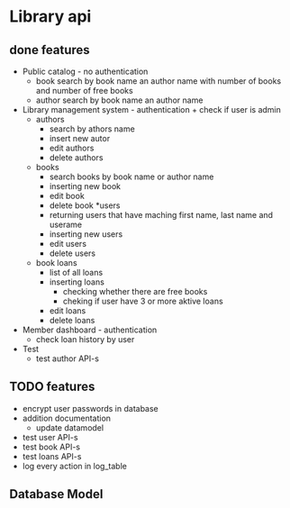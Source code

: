 # Library api

## done features

-   Public catalog - no authentication
    *   book search by book name an author name with number of books and number of free books
    *   author search by book name an author name 
-   Library management system - authentication + check if user is admin
    * authors
        *   search by athors name
        *   insert new autor
        *   edit authors
        *   delete authors
	*   books
        *   search books by book name or author name
        *   inserting new book
        *   edit book
        *   delete book
    *users
        *   returning users that have maching first name, last name and userame
        *   inserting new users
        *   edit users
        *   delete users
	* book loans
	    *   list of all loans
	    *   inserting loans
	        *   checking whether there are free books
	        *   cheking if user have 3 or more aktive loans
	    *   edit loans
	    *   delete loans
-    Member dashboard - authentication
        *   check loan history by user
-   Test
    *   test author API-s
## TODO features
-   encrypt user passwords in database
-   addition documentation 
    *   update datamodel
-   test user API-s
-   test book API-s
-   test loans API-s
-	log every action in log_table

## Database Model